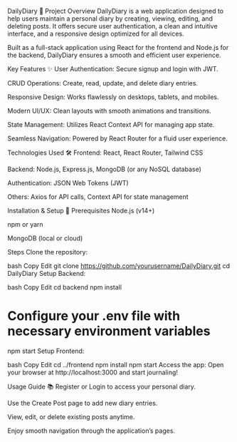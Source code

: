 DailyDiary 📝
Project Overview
DailyDiary is a web application designed to help users maintain a personal diary by creating, viewing, editing, and deleting posts. It offers secure user authentication, a clean and intuitive interface, and a responsive design optimized for all devices.

Built as a full-stack application using React for the frontend and Node.js for the backend, DailyDiary ensures a smooth and efficient user experience.

Key Features ✨
User Authentication: Secure signup and login with JWT.

CRUD Operations: Create, read, update, and delete diary entries.

Responsive Design: Works flawlessly on desktops, tablets, and mobiles.

Modern UI/UX: Clean layouts with smooth animations and transitions.

State Management: Utilizes React Context API for managing app state.

Seamless Navigation: Powered by React Router for a fluid user experience.

Technologies Used 🛠️
Frontend: React, React Router, Tailwind CSS

Backend: Node.js, Express.js, MongoDB (or any NoSQL database)

Authentication: JSON Web Tokens (JWT)

Others: Axios for API calls, Context API for state management

Installation & Setup 🚀
Prerequisites
Node.js (v14+)

npm or yarn

MongoDB (local or cloud)

Steps
Clone the repository:

bash
Copy
Edit
git clone https://github.com/yourusername/DailyDiary.git
cd DailyDiary
Setup Backend:

bash
Copy
Edit
cd backend
npm install
# Configure your .env file with necessary environment variables
npm start
Setup Frontend:

bash
Copy
Edit
cd ../frontend
npm install
npm start
Access the app:
Open your browser at http://localhost:3000 and start journaling!

Usage Guide 📚
Register or Login to access your personal diary.

Use the Create Post page to add new diary entries.

View, edit, or delete existing posts anytime.

Enjoy smooth navigation through the application’s pages.

